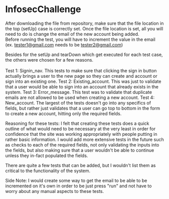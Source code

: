 # InfosecChallenge

After downloading the file from repository, make sure that the file location in the top (setUp) case is correctly set.  Once the file location is set, all you will need to do is change the email of the new account being added.  
Before running the test, you will have to increment the value in the email (ex. tester1@gmail.com needs to be tester2@gmail.com)

Besides for the setUp and tearDown which get executed for each test case, the others were chosen for a few reasons.  
 <br />Test 1: Signin_nav.  This tests to make sure that clicking the sign in button actually brings a user to the new page so they can create and account or sign into an existing one.
Test 2: Existing_account.  This was just to validate that a user would be able to sign into an account that already exists in the system.
Test 3: Error_message.  This test was to validate that duplicate emails are not allowed to be used when creating a new account.
Test 4: New_account.  The largest of the tests doesn't go into any specifics of fields, but rather just validates that a user can go top to bottom in the form to create a new account, hitting only the required fields.

Reasoning for these tests:  I felt that creating these tests does a quick outline of what would need to be necessary at the very least in order for confidence that the site was working appropriately with people putting in rather basic information.  I would add more extensive tests in the future such as checks to each of the required fields, not only validating the inputs into the fields, but also making sure that a user wouldn't be able to continue unless they in-fact populated the fields.

There are quite a few tests that can be added, but I wouldn't list them as critical to the functionality of the system.

Side Note:  I would create some way to get the email to be able to be incremented on it's own in order to be just press "run" and not have to worry about any manual aspects to these tests.
